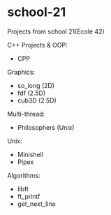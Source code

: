 # school-21
Projects from school 21(Ecole 42)

С++ Projects & OOP:
* CPP

Graphics:
* so_long (2D)
* fdf (2.5D)
* cub3D (2.5D)

Multi-thread:
* Philosophers (Unix)

Unix:
* Minishell
* Pipex

Algorithms:
* libft
* ft_printf
* get_next_line
